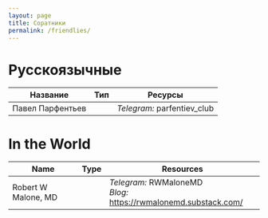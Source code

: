 ```yaml
---
layout: page
title: Соратники
permalink: /friendlies/
---
```


# Русскоязычные

Название|Тип|Ресурсы
--------|---|-------
Павел Парфентьев||*Telegram:* parfentiev_club


# In the World

Name|Type|Resources
--------|---|-------
Robert W Malone, MD||*Telegram:* RWMaloneMD<br/>*Blog:* https://rwmalonemd.substack.com/
